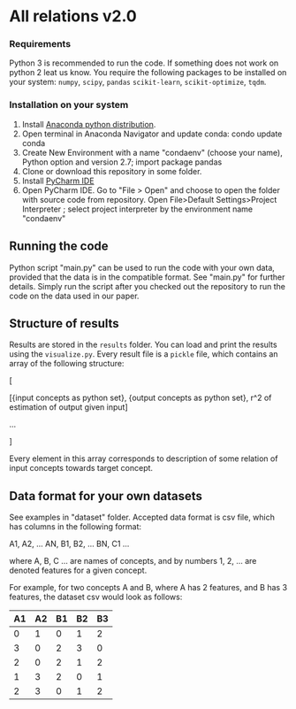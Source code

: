 # All relations v2.0

### Requirements

Python 3 is recommended to run the code. 
If something does not work on python 2 leat us know. 
You require the following packages to be installed on your system: 
`numpy`, `scipy`, `pandas` `scikit-learn`, `scikit-optimize`, `tqdm`. 

### Installation on your system

1. Install [Anaconda python distribution](https://www.continuum.io/downloads).
2. Open terminal in Anaconda Navigator and update conda: condo update conda
3. Create New Environment with a name "condaenv" (choose your name), Python option and version 2.7; import package pandas 
5. Clone or download this repository in some folder. 
6. Install [PyCharm IDE](https://www.jetbrains.com/pycharm/)
7. Open PyCharm IDE. Go to "File > Open" and choose to open the folder with source code from repository. 
Open File>Default Settings>Project Interpreter ; select project interpreter by the environment name "condaenv"

## Running the code

Python script "main.py" can be used to run the code with your own data, provided that the data is in the compatible format. See "main.py" for further details. Simply run the script after you checked out the repository to run the code on the data used in our paper.

## Structure of results

Results are stored in the `results` folder. You can load and print the results using the `visualize.py`.
Every result file is a `pickle` file, which contains an array of the following structure:

[

 [{input concepts as python set}, {output concepts as python set}, r^2 of estimation of output given input]
 
 ...

]

Every element in this array corresponds to description of some relation of input concepts towards
target concept. 

## Data format for your own datasets

See examples in "dataset" folder. Accepted data format is csv file, which has columns in the following format:

A1, A2, ... AN, B1, B2, ... BN, C1 ...

where A, B, C ... are names of concepts, and by numbers 1, 2, ... are denoted features for a given concept.

For example, for two concepts A and B, where A has 2 features, and B has 3 features, the dataset csv would look as follows:

| A1 | A2 | B1 | B2 | B3 |
|----|----|----|----|----|
| 0  | 1  | 0  | 1  | 2  |
| 3  | 0  | 2  | 3  | 0  |
| 2  | 0  | 2  | 1  | 2  |
| 1  | 3  | 2  | 0  | 1  |
| 2  | 3  | 0  | 1  | 2  |
